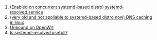  1. [(Enabled on concurrent systemd-based distro) systemd-resolved.service](https://www.freedesktop.org/software/systemd/man/systemd-resolved.service.html)
 2. [(very old and not appliable to systemd-based distro now) DNS caching in linux](https://stackoverflow.com/questions/11020027/dns-caching-in-linux)
 3. [Unbound on OpenWrt](https://openwrt.org/docs/guide-user/services/dns/unbound)
 4. [Is systemd-resolved usefull?](https://www.ctrl.blog/entry/systemd-resolved.html)
